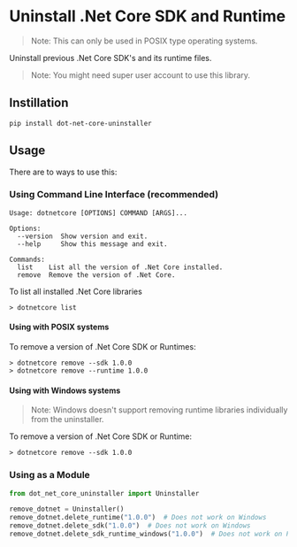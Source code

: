 # Uninstall .Net Core SDK and Runtime

> Note: This can only be used in POSIX type operating systems.

Uninstall previous .Net Core SDK's and its runtime files.

> Note: You might need super user account to use this library. 

## Instillation

```
pip install dot-net-core-uninstaller
```

## Usage

There are to ways to use this:

### Using Command Line Interface (recommended)

```
Usage: dotnetcore [OPTIONS] COMMAND [ARGS]...

Options:
  --version  Show version and exit.
  --help     Show this message and exit.

Commands:
  list    List all the version of .Net Core installed.
  remove  Remove the version of .Net Core.

```

To list all installed .Net Core libraries

```
> dotnetcore list
```

#### Using with POSIX systems

To remove a version of .Net Core SDK or Runtimes:

```
> dotnetcore remove --sdk 1.0.0
> dotnetcore remove --runtime 1.0.0
```

#### Using with Windows systems

> Note: Windows doesn't support removing runtime libraries individually from the uninstaller.

To remove a version of .Net Core SDK or Runtime:

```
> dotnetcore remove --sdk 1.0.0
```

### Using as a Module

```python
from dot_net_core_uninstaller import Uninstaller

remove_dotnet = Uninstaller()
remove_dotnet.delete_runtime("1.0.0")  # Does not work on Windows
remove_dotnet.delete_sdk("1.0.0")  # Does not work on Windows
remove_dotnet.delete_sdk_runtime_windows("1.0.0")  # Does not work on POSIX
```
